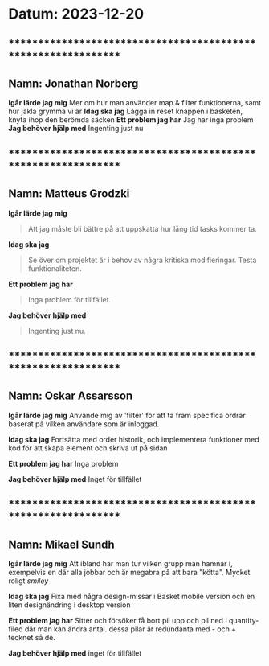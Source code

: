 # Datum: 2023-12-20

## ************************************************************* ##
## Namn: Jonathan Norberg
**Igår lärde jag mig** 
Mer om hur man använder map & filter funktionerna, samt hur jäkla grymma vi är
**Idag ska jag** 
Lägga in reset knappen i basketen, knyta ihop den berömda säcken
**Ett problem jag har** 
Jag har inga problem    
**Jag behöver hjälp med** 
Ingenting just nu

## ************************************************************* ##
## Namn: Matteus Grodzki
**Igår lärde jag mig** 
> Att jag måste bli bättre på att uppskatta hur lång tid tasks kommer ta.

**Idag ska jag** 
> Se över om projektet är i behov av några kritiska modifieringar. Testa funktionaliteten. 

**Ett problem jag har** 
> Inga problem för tillfället.

**Jag behöver hjälp med** 
> Ingenting just nu.

## ************************************************************* ##
## Namn: Oskar Assarsson
**Igår lärde jag mig**
Använde mig av 'filter' för att ta fram specifica ordrar baserat på vilken användare som är inloggad.

**Idag ska jag**
Fortsätta med order historik, och implementera funktioner med kod för att skapa element och skriva ut på sidan

**Ett problem jag har**
Inga problem

**Jag behöver hjälp med**
Inget för tillfället


## ************************************************************* ##
## Namn: Mikael Sundh
**Igår lärde jag mig** 
Att ibland har man tur vilken grupp man hamnar i, exempelvis en där alla jobbar och är megabra på att bara "kötta".
Mycket roligt *smiley*

**Idag ska jag** 
Fixa med några design-missar i Basket mobile version och en liten designändring i desktop version

**Ett problem jag har** 
Sitter och försöker få bort pil upp och pil ned i quantity-filed där man kan ändra antal.
dessa pilar är redundanta med - och + tecknet så de.

**Jag behöver hjälp med** 
inget för tillfället
